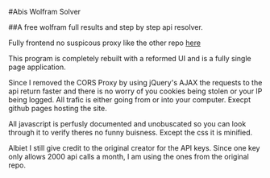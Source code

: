 #Abis Wolfram Solver

##A free wolfram full results and step by step api resolver.

Fully frontend no suspicous proxy like the other repo [here](https://github.com/WolfreeAlpha)

This program is completely rebuilt with a reformed UI and is a fully single page application.

Since I removed the CORS Proxy by using jQuery's AJAX the requests to the api return faster and there is no worry of you cookies being stolen or your IP being logged. All trafic is either going from or into your computer. Execpt github pages hosting the site.

All javascript is perfusly documented and unobuscated so you can look through it to verify theres no funny buisness. Except the css it is minified.

Albiet I still give credit to the original creator for the API keys. Since one key only allows 2000 api calls a month, I am using the ones from the original repo.